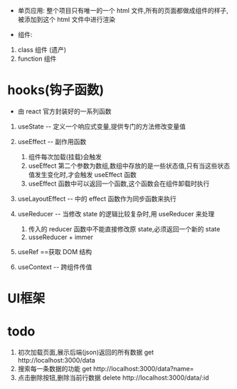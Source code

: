 - 单页应用: 整个项目只有唯一的一个 html 文件,所有的页面都做成组件的样子,被添加到这个 html 文件中进行渲染

- 组件:
1. class 组件   (遗产)
2. function 组件

# hooks(钩子函数)
- 由 react 官方封装好的一系列函数
1. useState -- 定义一个响应式变量,提供专门的方法修改变量值
2. useEffect -- 副作用函数    
    1. 组件每次加载(挂载)会触发
    2. useEffect 第二个参数为数组,数组中存放的是一些状态值,只有当这些状态值发生变化时,才会触发 useEffect 函数
    3. useEffect 函数中可以返回一个函数,这个函数会在组件卸载时执行

3. useLayoutEffect -- 中的 effect 函数作为同步函数来执行
4. useReducer -- 当修改 state 的逻辑比较复杂时,用 useReducer 来处理
    1. 传入的 reducer 函数中不能直接修改原 state,必须返回一个新的 state
    2. usseReducer + immer

5. useRef ==获取 DOM 结构
6. useContext -- 跨组件传值

# UI框架

# todo
1. 初次加载页面,展示后端(json)返回的所有数据 get http://localhost:3000/data
2. 搜索每一条数据的功能  get http://localhost:3000/data?name=
3. 点击删除按钮,删除当前行数据  delete http://localhost:3000/data/:id
